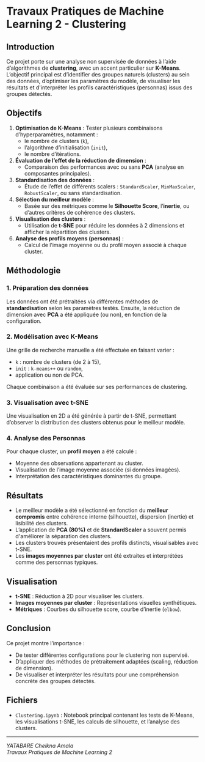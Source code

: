# Travaux Pratiques de Machine Learning 2 - Clustering

## Introduction

Ce projet porte sur une analyse non supervisée de données à l’aide d’algorithmes de **clustering**, avec un accent particulier sur **K-Means**. L’objectif principal est d’identifier des groupes naturels (clusters) au sein des données, d’optimiser les paramètres du modèle, de visualiser les résultats et d'interpréter les profils caractéristiques (personnas) issus des groupes détectés.

## Objectifs

1. **Optimisation de K-Means** : Tester plusieurs combinaisons d’hyperparamètres, notamment :
   - le nombre de clusters (`k`),
   - l’algorithme d’initialisation (`init`),
   - le nombre d’itérations.
2. **Évaluation de l’effet de la réduction de dimension** :
   - Comparaison des performances avec ou sans **PCA** (analyse en composantes principales).
3. **Standardisation des données** :
   - Étude de l’effet de différents scalers : `StandardScaler`, `MinMaxScaler`, `RobustScaler`, ou sans standardisation.
4. **Sélection du meilleur modèle** :
   - Basée sur des métriques comme le **Silhouette Score**, l’**inertie**, ou d’autres critères de cohérence des clusters.
5. **Visualisation des clusters** :
   - Utilisation de **t-SNE** pour réduire les données à 2 dimensions et afficher la répartition des clusters.
6. **Analyse des profils moyens (personnas)** :
   - Calcul de l’image moyenne ou du profil moyen associé à chaque cluster.

## Méthodologie

### 1. Préparation des données

Les données ont été prétraitées via différentes méthodes de **standardisation** selon les paramètres testés. Ensuite, la réduction de dimension avec **PCA** a été appliquée (ou non), en fonction de la configuration.

### 2. Modélisation avec K-Means

Une grille de recherche manuelle a été effectuée en faisant varier :
- `k` : nombre de clusters (de 2 à 15),
- `init` : `k-means++` ou `random`,
- application ou non de PCA.

Chaque combinaison a été évaluée sur ses performances de clustering.

### 3. Visualisation avec t-SNE

Une visualisation en 2D a été générée à partir de t-SNE, permettant d’observer la distribution des clusters obtenus pour le meilleur modèle.

### 4. Analyse des Personnas

Pour chaque cluster, un **profil moyen** a été calculé :
- Moyenne des observations appartenant au cluster.
- Visualisation de l’image moyenne associée (si données imagées).
- Interprétation des caractéristiques dominantes du groupe.

## Résultats

- Le meilleur modèle a été sélectionné en fonction du **meilleur compromis** entre cohérence interne (silhouette), dispersion (inertie) et lisibilité des clusters.
- L’application de **PCA (80%)** et de **StandardScaler** a souvent permis d'améliorer la séparation des clusters.
- Les clusters trouvés présentaient des profils distincts, visualisables avec t-SNE.
- Les **images moyennes par cluster** ont été extraites et interprétées comme des personnas typiques.

## Visualisation

- **t-SNE** : Réduction à 2D pour visualiser les clusters.
- **Images moyennes par cluster** : Représentations visuelles synthétiques.
- **Métriques** : Courbes du silhouette score, courbe d’inertie (`elbow`).

## Conclusion

Ce projet montre l’importance :
- De tester différentes configurations pour le clustering non supervisé.
- D’appliquer des méthodes de prétraitement adaptées (scaling, réduction de dimension).
- De visualiser et interpréter les résultats pour une compréhension concrète des groupes détectés.

## Fichiers

- `Clustering.ipynb` : Notebook principal contenant les tests de K-Means, les visualisations t-SNE, les calculs de silhouette, et l’analyse des clusters.

---

*YATABARE Cheikna Amala*  
*Travaux Pratiques de Machine Learning 2*
